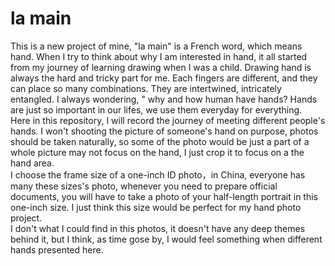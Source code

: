 # la main
This is a new project of mine, "la main" is a French word, which means hand. When I try to think about why I am interested in hand, it all started from my journey of learning drawing when I was a child. Drawing hand is always the hard and tricky part for me. Each fingers are different, and they can place so many combinations. They are intertwined, intricately entangled. I always wondering, " why and how human have hands? Hands are just so important in our lifes, we use them everyday for everything. \
Here in this repository, I will record the journey of meeting different people's hands. I won't shooting the picture of someone's hand on purpose, photos should be taken naturally, so some of the photo would be just a part of a whole picture may not focus on the hand, I just crop it to focus on a the hand area.\
I choose the frame size of a one-inch ID photo，in China, everyone has many these sizes's photo, whenever you need to prepare official documents, you will have to take a photo of your half-length portrait in this one-inch size. I just think this size would be perfect for my hand photo project.\
I don't what I could find in this photos, it doesn't have any deep themes behind it, but I think, as time gose by, I would feel something when different hands presented here. 
